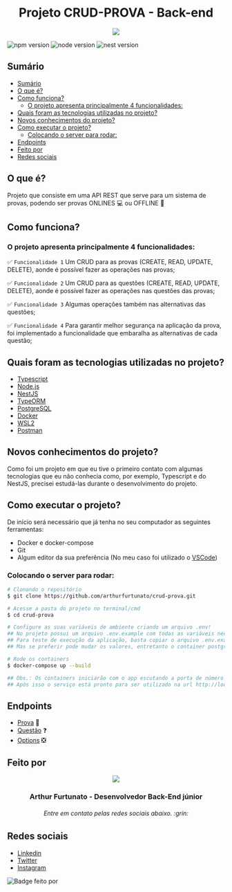 
<h1 align="center"> Projeto CRUD-PROVA - Back-end </h1>

<p align="center">
  <img src="https://uab.ufsc.br/administracao/files/2020/06/provas.jpg" />
</p>

![npm version](https://img.shields.io/badge/npm-6.14.16-blue)
![node version](https://img.shields.io/badge/node-v12.22.10-green)
![nest version](https://img.shields.io/badge/nest-8.2.4-red)

## Sumário

- [Sumário](#sumário)
- [O que é?](#o-que-é)
- [Como funciona?](#como-funciona)
  - [O projeto apresenta principalmente 4 funcionalidades:](#o-projeto-apresenta-principalmente-4-funcionalidades)
- [Quais foram as tecnologias utilizadas no projeto?](#quais-foram-as-tecnologias-utilizadas-no-projeto)
- [Novos conhecimentos do projeto?](#novos-conhecimentos-do-projeto)
- [Como executar o projeto?](#como-executar-o-projeto)
  - [Colocando o server para rodar:](#colocando-o-server-para-rodar)
- [Endpoints](#endpoints)
- [Feito por](#feito-por)
- [Redes sociais](#redes-sociais)

## O que é?
Projeto que consiste em uma API REST que serve para um sistema de provas, podendo ser provas ONLINES :computer: ou OFFLINE :book:

## Como funciona?
### O projeto apresenta principalmente 4 funcionalidades:
:white_check_mark: `Funcionalidade 1` Um CRUD para as provas (CREATE, READ, UPDATE, DELETE), aonde é possível fazer as operações nas provas;

:white_check_mark: `Funcionalidade 2` Um CRUD para as questões (CREATE, READ, UPDATE, DELETE), aonde é possível fazer as operações nas questões das provas;

:white_check_mark: `Funcionalidade 3` Algumas operações também nas alternativas das questões;

:white_check_mark: `Funcionalidade 4` Para garantir melhor segurança na aplicação da prova, foi implementado a funcionalidade que embaralha as alternativas de cada questão;

## Quais foram as tecnologias utilizadas no projeto?
- [Typescript](https://www.typescriptlang.org/)
- [Node.js](https://nodejs.org/en/)
- [NestJS](https://nestjs.com/)
- [TypeORM](https://typeorm.io/#/)
- [PostgreSQL](https://www.postgresql.org/)
- [Docker](https://www.docker.com/)
- [WSL2](https://docs.microsoft.com/pt-br/windows/wsl/install)
- [Postman](https://www.postman.com/)

## Novos conhecimentos do projeto?
Como foi um projeto em que eu tive o primeiro contato com algumas tecnologias que eu não conhecia como, por exemplo, Typescript e do NestJS, precisei estudá-las durante o desenvolvimento do projeto.

## Como executar o projeto?
De início será necessário que já tenha no seu computador as seguintes ferramentas:
- Docker e docker-compose
- Git
- Algum editor da sua preferência (No meu caso foi utilizado o [VSCode](https://code.visualstudio.com/))

### Colocando o server para rodar:
```bash
# Clonando o repositório
$ git clone https://github.com/arthurfurtunato/crud-prova.git

# Acesse a pasta do projeto no terminal/cmd
$ cd crud-prova

# Configure as suas variáveis de ambiente criando um arquivo .env!
## No projeto possui um arquivo .env.example com todas as variáveis necessárias.
## Para teste de execução da aplicação, basta copiar o arquivo .env.example para .env
## Mas se preferir pode mudar os valores, entretanto o container postgres teria que ser customizado.

# Rode os containers
$ docker-compose up --build

## Obs.: Os containers iniciarão com o app escutando a porta de número 3000
## Após isso o serviço está pronto para ser utilizado na url http://localhost:3000
```

## Endpoints

- [Prova](./readme/crud-provas.md) :page_facing_up:
- [Questão](./readme/crud-questions.md) :question:
- [Options](./readme/options.md) :negative_squared_cross_mark:

## Feito por
<p align="center">
  <img src="https://media-exp1.licdn.com/dms/image/C4D03AQFepBOXaqPO_Q/profile-displayphoto-shrink_800_800/0/1642861778954?e=1654128000&v=beta&t=KXO8g1AngeiB0VrDz-RiCynb6oN6Ee8aeP3k5YsIMR0" />
</p>

<h3 align="center">Arthur Furtunato - Desenvolvedor Back-End júnior</h3>
<h6 align="center">Entre em contato pelas redes sociais abaixo. :grin:</h3>

## Redes sociais

- [Linkedin](https://www.linkedin.com/in/arthur-furtunato-4994a7208/)
- [Twitter](https://twitter.com/arthurv05)
- [Instagram](https://www.instagram.com/arthurv05/)

![Badge feito por](https://img.shields.io/badge/Feito%20por-Arthur%20Furtunato-red)
